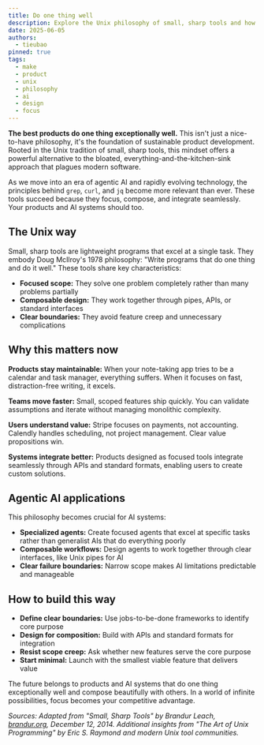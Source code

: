 ```yaml
---
title: Do one thing well
description: Explore the Unix philosophy of small, sharp tools and how it applies to modern product development and agentic AI. Learn why focused, composable solutions beat bloated all-in-one products.
date: 2025-06-05
authors:
  - tieubao
pinned: true
tags:
  - make
  - product
  - unix
  - philosophy
  - ai
  - design
  - focus
---
```


**The best products do one thing exceptionally well.** This isn't just a nice-to-have philosophy, it's the foundation of sustainable product development. Rooted in the Unix tradition of small, sharp tools, this mindset offers a powerful alternative to the bloated, everything-and-the-kitchen-sink approach that plagues modern software.

As we move into an era of agentic AI and rapidly evolving technology, the principles behind `grep`, `curl`, and `jq` become more relevant than ever. These tools succeed because they focus, compose, and integrate seamlessly. Your products and AI systems should too.

## The Unix way

Small, sharp tools are lightweight programs that excel at a single task. They embody Doug McIlroy's 1978 philosophy: "Write programs that do one thing and do it well." These tools share key characteristics:

- **Focused scope:** They solve one problem completely rather than many problems partially
- **Composable design:** They work together through pipes, APIs, or standard interfaces
- **Clear boundaries:** They avoid feature creep and unnecessary complications

## Why this matters now

**Products stay maintainable:** When your note-taking app tries to be a calendar and task manager, everything suffers. When it focuses on fast, distraction-free writing, it excels.

**Teams move faster:** Small, scoped features ship quickly. You can validate assumptions and iterate without managing monolithic complexity.

**Users understand value:** Stripe focuses on payments, not accounting. Calendly handles scheduling, not project management. Clear value propositions win.

**Systems integrate better:** Products designed as focused tools integrate seamlessly through APIs and standard formats, enabling users to create custom solutions.

## Agentic AI applications

This philosophy becomes crucial for AI systems:

- **Specialized agents:** Create focused agents that excel at specific tasks rather than generalist AIs that do everything poorly
- **Composable workflows:** Design agents to work together through clear interfaces, like Unix pipes for AI
- **Clear failure boundaries:** Narrow scope makes AI limitations predictable and manageable

## How to build this way

- **Define clear boundaries:** Use jobs-to-be-done frameworks to identify core purpose
- **Design for composition:** Build with APIs and standard formats for integration
- **Resist scope creep:** Ask whether new features serve the core purpose
- **Start minimal:** Launch with the smallest viable feature that delivers value

The future belongs to products and AI systems that do one thing exceptionally well and compose beautifully with others. In a world of infinite possibilities, focus becomes your competitive advantage.

*Sources: Adapted from "Small, Sharp Tools" by Brandur Leach, [brandur.org](https://brandur.org/small-sharp-tools), December 12, 2014. Additional insights from "The Art of Unix Programming" by Eric S. Raymond and modern Unix tool communities.*
